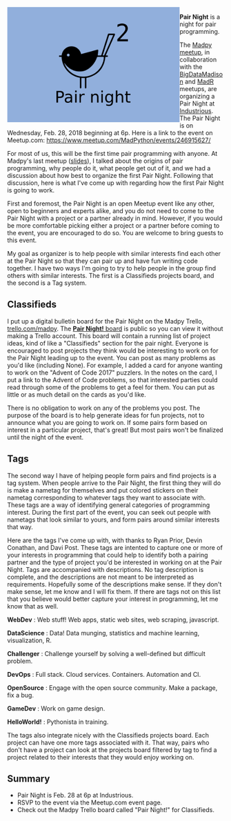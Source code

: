 <img src="https://github.com/madison-python/pair-night/raw/master/flyer/madpy-pair-night.png" align="left" width="400">

**Pair Night** is a night for pair programming.

The [Madpy meetup](https://meetup.com/MadPython/), in collaboration with the [BigDataMadison](https://meetup.com/BigDataMadison) and [MadR](https://meetup.com/MadR-Madison-R-Programming-UseRs-Group/) meetups, are organizing a Pair Night at [Industrious](https://www.industriousoffice.com/). The Pair Night is on Wednesday, Feb. 28, 2018 beginning at 6p. Here is a link to the event on Meetup.com: <https://www.meetup.com/MadPython/events/246915627/> 

For most of us, this will be the first time pair programming with anyone. At Madpy's last meetup ([slides](https://github.com/madison-python/pair-night/blob/master/intro.pdf)), I talked about the origins of pair programming, why people do it, what people get out of it, and we had a discussion about how best to organize the first Pair Night. Following that discussion, here is what I've come up with regarding how the first Pair Night is going to work.

First and foremost, the Pair Night is an open Meetup event like any other, open to beginners and experts alike, and you do not need to come to the Pair Night with a project or a partner already in mind. However, if you would be more comfortable picking either a project or a partner before coming to the event, you are encouraged to do so. You are welcome to bring guests to this event.

My goal as organizer is to help people with similar interests find each other at the Pair Night so that they can pair up and have fun writing code together. I have two ways I'm going to try to help people in the group find others with similar interests. The first is a Classifieds projects board, and the second is a Tag system.

## Classifieds

I put up a digital bulletin board for the Pair Night on the Madpy Trello, [trello.com/madpy](https://trello.com/madpy). The [**Pair Night!** board](https://trello.com/b/LwQCJ5cZ/pair-night) is public so you can view it without making a Trello account. This board will contain a running list of project ideas, kind of like a "Classifieds" section for the pair night. Everyone is encouraged to post projects they think would be interesting to work on for the Pair Night leading up to the event. You can post as many problems as you'd like (including None). For example, I added a card for anyone wanting to work on the "Advent of Code 2017" puzzlers. In the notes on the card, I put a link to the Advent of Code problems, so that interested parties could read through some of the problems to get a feel for them. You can put as little or as much detail on the cards as you'd like. 

There is no obligation to work on any of the problems you post. The purpose of the board is to help generate ideas for fun projects, not to announce what you are going to work on. If some pairs form based on interest in a particular project, that's great! But most pairs won't be finalized until the night of the event.

## Tags

The second way I have of helping people form pairs and find projects is a tag system. When people arrive to the Pair Night, the first thing they will do is make a nametag for themselves and put colored stickers on their nametag corresponding to whatever tags they want to associate with. These tags are a way of identifying general categories of programming interest. During the first part of the event, you can seek out people with nametags that look similar to yours, and form pairs around similar interests that way.

Here are the tags I've come up with, with thanks to Ryan Prior, Devin Conathan, and Davi Post. These tags are intented to capture one or more of your interests in programming that could help to identify both a pairing partner and the type of project you'd be interested in working on at the Pair Night. Tags are accompanied with descriptions. No tag description is complete, and the descriptions are not meant to be interpreted as requirements. Hopefully some of the descriptions make sense. If they don't make sense, let me know and I will fix them. If there are tags not on this list that you believe would better capture your interest in programming, let me know that as well.

**WebDev**
:   Web stuff! Web apps, static web sites, web scraping, javascript.

**DataScience**
:   Data! Data munging, statistics and machine learning, visualization, R. 

**Challenger**
:   Challenge yourself by solving a well-defined but difficult problem.

**DevOps**
:   Full stack. Cloud services. Containers. Automation and CI.

**OpenSource**
:   Engage with the open source community. Make a package, fix a bug.

**GameDev**
:   Work on game design.

**HelloWorld!**
:   Pythonista in training.

The tags also integrate nicely with the Classifieds projects board. Each project can have one more tags associated with it. That way, pairs who don't have a project can look at the projects board filtered by tag to find a project related to their interests that they would enjoy working on.

## Summary

- Pair Night is Feb. 28 at 6p at Industrious.
- RSVP to the event via the Meetup.com event page.
- Check out the Madpy Trello board called "Pair Night!" for Classifieds.

